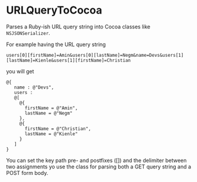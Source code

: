 URLQueryToCocoa
===============

Parses a Ruby-ish URL query string into Cocoa classes like `NSJSONSerializer`.

For example having the URL query string

    users[0][firstName]=Amin&users[0][lastName]=Negm&name=Devs&users[1][lastName]=Kienle&users[1][firstName]=Christian

you will get

    @{
       name : @"Devs",
       users :
       @[
         @{
           firstName = @"Amin",
           lastName = @"Negm"
         },
         @{
           firstName = @"Christian",
           lastName = @"Kienle"
         }
       ]
    }
    
You can set the key path pre- and postfixes ([]) and the delimiter between two assignments yo use the class for parsing both a GET query string and a POST form body.
